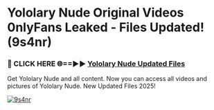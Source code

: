 # Yololary Nude Original Videos 0nlyFans Leaked - Files Updated! (9s4nr)

<h3>🔴 CLICK HERE 🌐==►► <a href="https://tinyurl.com/52m3yx9h" rel="nofollow">Yololary Nude Updated Files</a></h3>

Get Yololary Nude and all content. Now you can access all videos and pictures of Yololary Nude. New Updated Files 2025!

[![9s4nr](https://i.imgur.com/TnHtlc8.gif)](https://tinyurl.com/52m3yx9h)
